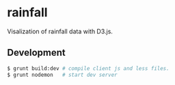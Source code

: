 # rainfall

Visalization of rainfall data with D3.js.

## Development

```bash
$ grunt build:dev # compile client js and less files.
$ grunt nodemon   # start dev server
```
